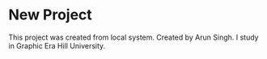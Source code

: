 # New Project

This project was created from local system.
Created by Arun Singh.
I study in Graphic Era Hill University.